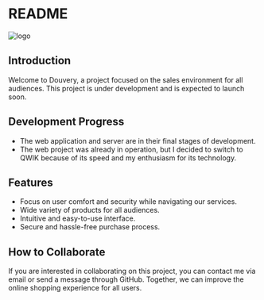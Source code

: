 # README

![logo](https://res.cloudinary.com/dul3tpj2d/image/upload/v1675632563/dou/douvery_dpopvl.png)

## Introduction

Welcome to Douvery, a project focused on the sales environment for all audiences. This project is under development and is expected to launch soon.

## Development Progress

- The web application and server are in their final stages of development.
- The web project was already in operation, but I decided to switch to QWIK because of its speed and my enthusiasm for its technology.

## Features

- Focus on user comfort and security while navigating our services.
- Wide variety of products for all audiences.
- Intuitive and easy-to-use interface.
- Secure and hassle-free purchase process.

## How to Collaborate

If you are interested in collaborating on this project, you can contact me via email or send a message through GitHub. Together, we can improve the online shopping experience for all users.
